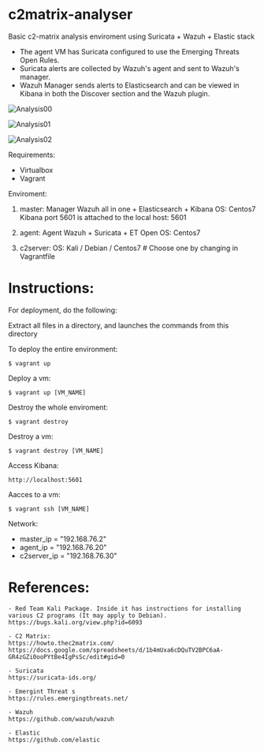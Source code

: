 # c2matrix-analyser

Basic c2-matrix analysis enviroment using Suricata + Wazuh + Elastic stack 


- The agent VM has Suricata configured to use the Emerging Threats Open Rules.
- Suricata alerts are collected by Wazuh's agent and sent to Wazuh's manager. 
- Wazuh Manager sends alerts to Elasticsearch and can be viewed in Kibana in both the Discover section and the Wazuh plugin.

![Analysis00](https://github.com/eortizbrossard/c2matrix-evaluation/blob/master/images/suricata00.png)

![Analysis01](https://github.com/eortizbrossard/c2matrix-evaluation/blob/master/images/suricata01.png)

![Analysis02](https://github.com/eortizbrossard/c2matrix-evaluation/blob/master/images/suricata02.png)

Requirements:
- Virtualbox
- Vagrant

Enviroment:
1. master: Manager Wazuh all in one + Elasticsearch + Kibana
OS: Centos7
Kibana port 5601 is attached to the local host: 5601

2. agent:  Agent Wazuh + Suricata + ET Open
OS: Centos7

3. c2server:
OS: Kali / Debian / Centos7  # Choose one by changing in Vagrantfile

# Instructions:
For deployment, do the following:

Extract all files in a directory, and launches the commands from this directory

To deploy the entire environment:
```
$ vagrant up
``` 
Deploy a vm:
```
$ vagrant up [VM_NAME]
```
Destroy the whole enviroment:
```
$ vagrant destroy  
```
Destroy a vm:
```
$ vagrant destroy [VM_NAME]
```
Access Kibana:
```
http://localhost:5601 
```
Aacces to a vm:
```
$ vagrant ssh [VM_NAME]
```
Network: 
- master_ip = "192.168.76.2"
- agent_ip = "192.168.76.20"
- c2server_ip = "192.168.76.30"

# References:
```
- Red Team Kali Package. Inside it has instructions for installing various C2 programs (It may apply to Debian).
https://bugs.kali.org/view.php?id=6093

- C2 Matrix:
https://howto.thec2matrix.com/
https://docs.google.com/spreadsheets/d/1b4mUxa6cDQuTV2BPC6aA-GR4zGZi0ooPYtBe4IgPsSc/edit#gid=0

- Suricata
https://suricata-ids.org/

- Emergint Threat s
https://rules.emergingthreats.net/

- Wazuh
https://github.com/wazuh/wazuh

- Elastic
https://github.com/elastic
```
